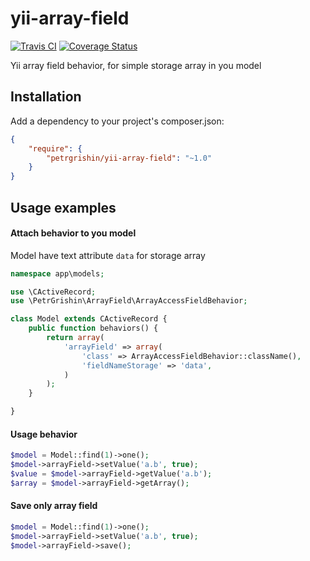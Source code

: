 yii-array-field
===============
[![Travis CI](https://travis-ci.org/petrgrishin/yii-array-field.png "Travis CI")](https://travis-ci.org/petrgrishin/yii-array-field)
[![Coverage Status](https://coveralls.io/repos/petrgrishin/yii-array-field/badge.png?branch=master)](https://coveralls.io/r/petrgrishin/yii-array-field?branch=master)

Yii array field behavior, for simple storage array in you model

Installation
------------
Add a dependency to your project's composer.json:
```json
{
    "require": {
        "petrgrishin/yii-array-field": "~1.0"
    }
}
```

Usage examples
--------------
#### Attach behavior to you model
Model have text attribute `data` for storage array

```php
namespace app\models;

use \СActiveRecord;
use \PetrGrishin\ArrayField\ArrayAccessFieldBehavior;

class Model extends СActiveRecord {
    public function behaviors() {
        return array(
            'arrayField' => array(
                'class' => ArrayAccessFieldBehavior::className(),
                'fieldNameStorage' => 'data',
            )
        );
    }

}
```

#### Usage behavior
```php
$model = Model::find(1)->one();
$model->arrayField->setValue('a.b', true);
$value = $model->arrayField->getValue('a.b');
$array = $model->arrayField->getArray();
```

#### Save only array field
```php
$model = Model::find(1)->one();
$model->arrayField->setValue('a.b', true);
$model->arrayField->save();
```
